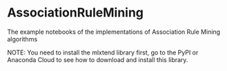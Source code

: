 # AssociationRuleMining
The example notebooks of the implementations of Association Rule Mining algorithms

NOTE: You need to install the mlxtend library first, go to the PyPI or Anaconda Cloud to see how to download and install this library.
